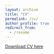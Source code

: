 ```yaml
---
layout: archive
title: "CV"
permalink: /cv/
author_profile: true
redirect_from:
  - /resume
---
```


[Download CV here](http://asabarthmaron.github.io/files/Asa_Barth-Maron_CV.pdf)
